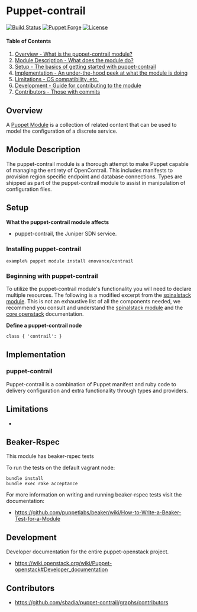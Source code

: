 # Puppet-contrail

[![Build Status](https://travis-ci.org/sbadia/puppet-contrail.png?branch=master)](https://travis-ci.org/sbadia/puppet-contrail)
[![Puppet Forge](http://img.shields.io/puppetforge/v/eNovance/contrail.svg)](https://forge.puppetlabs.com/eNovance/contrail)
[![License](http://img.shields.io/:license-apache2-blue.svg)](https://www.apache.org/licenses/LICENSE-2.0.html)

#### Table of Contents

1. [Overview - What is the puppet-contrail module?](#overview)
2. [Module Description - What does the module do?](#module-description)
3. [Setup - The basics of getting started with puppet-contrail](#setup)
4. [Implementation - An under-the-hood peek at what the module is doing](#implementation)
5. [Limitations - OS compatibility, etc.](#limitations)
6. [Development - Guide for contributing to the module](#development)
7. [Contributors - Those with commits](#contributors)

Overview
--------

A [Puppet Module](http://docs.puppetlabs.com/learning/modules1.html#modules) is a collection of related content that can be used to model the configuration of a discrete service.

Module Description
------------------

The puppet-contrail module is a thorough attempt to make Puppet capable of managing the entirety of OpenContrail.  This includes manifests to provision region specific endpoint and database connections. Types are shipped as part of the puppet-contrail module to assist in manipulation of configuration files.

Setup
-----

**What the puppet-contrail module affects**

* puppet-contrail, the Juniper SDN service.

### Installing puppet-contrail

    example% puppet module install enovance/contrail

### Beginning with puppet-contrail

To utilize the puppet-contrail module's functionality you will need to declare multiple resources.  The following is a modified excerpt from the [spinalstack module](https://github.com/stackforge/puppet-openstack-cloud).  This is not an exhaustive list of all the components needed, we recommend you consult and understand the [spinalstack module](https://github.com/stackforge/puppet-openstack-cloud) and the [core openstack](http://docs.openstack.org) documentation.

**Define a puppet-contrail node**

```puppet
class { 'contrail': }
```

Implementation
--------------

### puppet-contrail

Puppet-contrail is a combination of Puppet manifest and ruby code to delivery configuration and extra functionality through types and providers.

Limitations
------------

*

Beaker-Rspec
------------

This module has beaker-rspec tests

To run the tests on the default vagrant node:

```shell
bundle install
bundle exec rake acceptance
```

For more information on writing and running beaker-rspec tests visit the documentation:

* https://github.com/puppetlabs/beaker/wiki/How-to-Write-a-Beaker-Test-for-a-Module

Development
-----------

Developer documentation for the entire puppet-openstack project.

* https://wiki.openstack.org/wiki/Puppet-openstack#Developer_documentation

Contributors
------------

* https://github.com/sbadia/puppet-contrail/graphs/contributors
